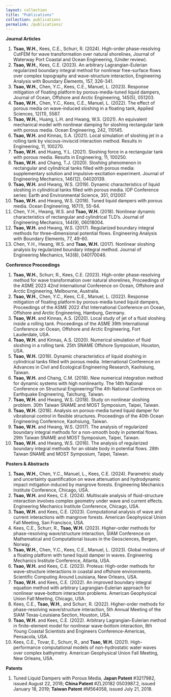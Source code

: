 ```yaml
---
layout: collection
title: "Publications"
collection: publications
permalink: /publications/
---
```


**Journal Articles**
1.	**Tsao, W.H.**, Kees, C.E., Schurr, R. (2024). High-order phase-resolving CutFEM for wave transformation over natural shorelines, Journal of Waterway Port Coastal and Ocean Engineering, (Under review).
2.	**Tsao, W.H.**, Kees, C.E. (2023). An arbitrary Lagrangian-Eulerian regularized boundary integral method for nonlinear free-surface flows over complex topography and wave-structure interaction, Engineering Analysis with Boundary Elements, 157, 326-341.
3.	**Tsao, W.H.**, Chen, Y.C., Kees, C.E., Manuel, L. (2023). Response mitigation of floating platform by porous-media-tuned liquid dampers, Journal of Ocean, Offshore and Arctic Engineering, 145(5), 051203.
4.	**Tsao, W.H.**, Chen, Y.C., Kees, C.E., Manuel, L. (2022). The effect of porous media on wave-induced sloshing in a floating tank, Applied Sciences, 12(11), 5587.
5.	**Tsao, W.H.**, Huang, L.H. and Hwang, W.S. (2021). An equivalent mechanical model with nonlinear damping for sloshing rectangular tank with porous media. Ocean Engineering, 242, 110145.
6.	**Tsao, W.H.** and Kinnas, S.A. (2021). Local simulation of sloshing jet in a rolling tank by viscous-inviscid interaction method. Results in Engineering, 11, 100270.
7.	**Tsao, W.H.** and Huang, Y.L. (2021). Sloshing force in a rectangular tank with porous media. Results in Engineering, 11, 100250.
8.	**Tsao, W.H.** and Chang, T.J. (2020). Sloshing phenomenon in rectangular and cylindrical tanks filled with porous media: supplementary solution and impulsive-excitation experiment. Journal of Engineering Mechanics, 146(12), 04020139.
9.	**Tsao, W.H.** and Hwang, W.S. (2019). Dynamic characteristics of liquid sloshing in cylindrical tanks filled with porous media. IOP Conference series: Earth and Environmental Science, 351, 012007.
10.	**Tsao, W.H.** and Hwang, W.S. (2018). Tuned liquid dampers with porous media. Ocean Engineering, 167(1), 55-64.
11.	Chen, Y.H., Hwang, W.S. and **Tsao, W.H.** (2018). Nonlinear dynamic characteristics of rectangular and cylindrical TLD’s. Journal of Engineering Mechanics, 144(9), 06018004.
12.	**Tsao, W.H.** and Hwang, W.S. (2017). Regularized boundary integral methods for three–dimensional potential flows. Engineering Analysis with Boundary Elements, 77, 49-60.
13.	Chen, Y.H., Hwang, W.S. and **Tsao, W.H.** (2017). Nonlinear sloshing analysis by regularized boundary integral method. Journal of Engineering Mechanics, 143(8), 040170046.

**Conference Proceedings**
1.	**Tsao, W.H.**, Schurr, R., Kees, C.E. (2023). High-order phase-resolving method for wave transformation over natural shorelines, Proceedings of the ASME 2023 42nd International Conference on Ocean, Offshore and Arctic Engineering, Melbourne, Australia.
2.	**Tsao, W.H.**, Chen, Y.C., Kees, C.E., Manuel, L. (2022). Response mitigation of floating platform by porous-media tuned liquid dampers, Proceedings of the ASME 2022 41st International Conference on Ocean, Offshore and Arctic Engineering, Hamburg, Germany.
3.	**Tsao, W.H.** and Kinnas, A.S. (2020). Local study of jet of a fluid sloshing inside a rolling tank. Proceedings of the ASME 39th International Conference on Ocean, Offshore and Arctic Engineering, Fort Lauderdale, USA.
4.	**Tsao, W.H.** and Kinnas, A.S. (2020). Numerical simulation of fluid sloshing in a rolling tank. 25th SNAME Offshore Symposium, Houston, USA.
5.	**Tsao, W.H.** (2019). Dynamic characteristics of liquid sloshing in cylindrical tanks filled with porous media. International Conference on Advances in Civil and Ecological Engineering Research, Kaohsiung, Taiwan.
6.	**Tsao, W.H.** and Chang, C.M. (2018). New numerical integration method for dynamic systems with high nonlinearity. The 14th National Conference on Structural Engineering/The 4th National Conference on Earthquake Engineering, Taichung, Taiwan.
7.	**Tsao, W.H.** and Hwang, W.S. (2018). Study on nonlinear sloshing problem. 30th Taiwan SNAME and MOST Symposium, Taipei, Taiwan.
8.	**Tsao, W.H.** (2018). Analysis on porous-media tuned liquid damper for vibrational control in flexible structures. Proceedings of the 40th Ocean Engineering Conference, Kaohsiung, Taiwan.
9.	**Tsao, W.H.** and Hwang, W.S. (2017). The analysis of regularized boundary integral methods for a non-smooth body in potential flows. 29th Taiwan SNAME and MOST Symposium, Taipei, Taiwan.
10.	**Tsao, W.H.** and Hwang, W.S. (2016). The analysis of regularized boundary integral methods for an oblate body in potential flows. 28th Taiwan SNAME and MOST Symposium, Taipei, Taiwan.

**Posters & Abstracts**
1.	**Tsao, W.H.**, Chen, Y.C., Manuel, L., Kees, C.E. (2024). Parametric study and uncertainty quantification on wave attenuation and hydrodynamic impact mitigation induced by mangrove forests. Engineering Mechanics Institute Conference, Chicago, USA.
2.	**Tsao, W.H.** and Kees, C.E. (2024). Multiscale analysis of fluid-structure interaction involves complex geometry under wave and current effects. Engineering Mechanics Institute Conference, Chicago, USA.
3.	**Tsao, W.H.** and Kees, C.E. (2023). Computational analysis of wave and current interactions with mangrove forests. American Geophysical Union Fall Meeting, San Francisco, USA. 
4.	Kees, C.E., Schurr, R., **Tsao, W.H.** (2023). Higher-order methods for phase-resolving wave/structure interaction, SIAM Conference on Mathematical and Computational Issues in the Geosciences, Bergen, Norway.
5.	**Tsao, W.H.**, Chen, Y.C., Kees, C.E., Manuel, L. (2023). Global motions of a floating platform with tuned liquid damper in waves. Engineering Mechanics Institute Conference, Atlanta, USA.
6.	**Tsao, W.H.** and Kees, C.E. (2023). Proteus: High-order methods for wave-structure interactions in coastal and offshore environments. Scientific Computing Around Louisiana, New Orleans, USA.
7.	**Tsao, W.H.** and Kees, C.E. (2022). An improved boundary integral equation method with arbitrary Lagrangian-Eulerian approach for nonlinear wave-bottom interaction problems. American Geophysical Union Fall Meeting, Chicago, USA. 
8.	Kees, C.E., **Tsao, W.H.**, and Schurr, R. (2022). Higher-order methods for phase-resolving wave/structure interaction, 5th Annual Meeting of the SIAM Texas-Louisiana Section, Houston, USA.
9.	**Tsao, W.H.** and Kees, C.E. (2022). Arbitrary Lagrangian-Eulerian method in finite-element model for nonlinear wave-bottom interaction, 8th Young Coastal Scientists and Engineers Conference-Americas, Pensacola, USA.
10.	Kees, C.E., Tovar, E., Schurr, R., and **Tsao, W.H.** (2021). High-performance computational models of non-hydrostatic water waves over complex bathymetry. American Geophysical Union Fall Meeting, New Orleans, USA.

**Patents**
1.	Tuned Liquid Dampers with Porous Media, **Japan Patent** #3217982, issued August 22, 2018; **China Patent** #ZL20182 0503987.2, issued January 18, 2019; **Taiwan Patent** #M564058, issued July 21, 2018.

